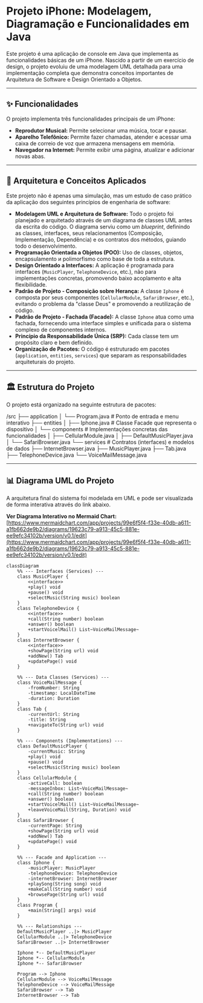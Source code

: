 # Projeto iPhone: Modelagem, Diagramação e Funcionalidades em Java

Este projeto é uma aplicação de console em Java que implementa as funcionalidades básicas de um iPhone. Nascido a partir de um exercício de design, o projeto evoluiu de uma modelagem UML detalhada para uma implementação completa que demonstra conceitos importantes de Arquitetura de Software e Design Orientado a Objetos.

---

## ✨ Funcionalidades

O projeto implementa três funcionalidades principais de um iPhone:

- **Reprodutor Musical:** Permite selecionar uma música, tocar e pausar.
- **Aparelho Telefônico:** Permite fazer chamadas, atender e acessar uma caixa de correio de voz que armazena mensagens em memória.
- **Navegador na Internet:** Permite exibir uma página, atualizar e adicionar novas abas.

---

## 🧠 Arquitetura e Conceitos Aplicados

Este projeto não é apenas uma simulação, mas um estudo de caso prático da aplicação dos seguintes princípios de engenharia de software:

- **Modelagem UML e Arquitetura de Software:** Todo o projeto foi planejado e arquitetado através de um diagrama de classes UML antes da escrita do código. O diagrama serviu como um *blueprint*, definindo as classes, interfaces, seus relacionamentos (Composição, Implementação, Dependência) e os contratos dos métodos, guiando todo o desenvolvimento.
- **Programação Orientada a Objetos (POO):** Uso de classes, objetos, encapsulamento и polimorfismo como base de toda a estrutura.
- **Design Orientado a Interfaces:** A aplicação é programada para interfaces (`MusicPlayer`, `TelephoneDevice`, etc.), não para implementações concretas, promovendo baixo acoplamento e alta flexibilidade.
- **Padrão de Projeto - Composição sobre Herança:** A classe `Iphone` é composta por seus componentes (`CellularModule`, `SafariBrowser`, etc.), evitando o problema da "classe Deus" e promovendo a reutilização de código.
- **Padrão de Projeto - Fachada (Facade):** A classe `Iphone` atua como uma fachada, fornecendo uma interface simples e unificada para o sistema complexo de componentes internos.
- **Princípio da Responsabilidade Única (SRP):** Cada classe tem um propósito claro e bem definido.
- **Organização de Pacotes:** O código é estruturado em pacotes (`application`, `entities`, `services`) que separam as responsabilidades arquiteturais do projeto.

---

## 🏛️ Estrutura do Projeto

O projeto está organizado na seguinte estrutura de pacotes:

/src
├── application
│   └── Program.java         # Ponto de entrada e menu interativo
├── entities
│   ├── Iphone.java          # Classe Facade que representa o dispositivo
│   └── components           # Implementações concretas das funcionalidades
│       ├── CellularModule.java
│       ├── DefaultMusicPlayer.java
│       └── SafariBrowser.java
└── services                 # Contratos (interfaces) e modelos de dados
├── InternetBrowser.java
├── MusicPlayer.java
├── Tab.java
├── TelephoneDevice.java
└── VoiceMailMessage.java

---

## 📊 Diagrama UML do Projeto

A arquitetura final do sistema foi modelada em UML e pode ser visualizada de forma interativa através do link abaixo.

**Ver Diagrama Interativo no Mermaid Chart:** [https://www.mermaidchart.com/app/projects/99e6f5f4-f33e-40db-a611-a1fb662de9b2/diagrams/19623c79-a913-45c5-881e-ee9efc34102b/version/v0.1/edit](https://www.mermaidchart.com/app/projects/99e6f5f4-f33e-40db-a611-a1fb662de9b2/diagrams/19623c79-a913-45c5-881e-ee9efc34102b/version/v0.1/edit)

```mermaid
classDiagram
    %% --- Interfaces (Services) ---
    class MusicPlayer {
        <<interface>>
        +play() void
        +pause() void
        +selectMusic(String music) boolean
    }
    class TelephoneDevice {
        <<interface>>
        +call(String number) boolean
        +answer() boolean
        +startVoicelMail() List~VoiceMailMessage~
    }
    class InternetBrowser {
        <<interface>>
        +showPage(String url) void
        +addNew() Tab
        +updatePage() void
    }

    %% --- Data Classes (Services) ---
    class VoiceMailMessage {
        -fromNumber: String
        -timestamp: LocalDateTime
        -duration: Duration
    }
    class Tab {
        -currentUrl: String
        -title: String
        +navigateTo(String url) void
    }

    %% --- Components (Implementations) ---
    class DefaultMusicPlayer {
        -currentMusic: String
        +play() void
        +pause() void
        +selectMusic(String music) boolean
    }
    class CellularModule {
        -activeCall: boolean
        -messageInbox: List~VoiceMailMessage~
        +call(String number) boolean
        +answer() boolean
        +startVoicelMail() List~VoiceMailMessage~
        +leaveVoiceMail(String, Duration) void
    }
    class SafariBrowser {
        -currentPage: String
        +showPage(String url) void
        +addNew() Tab
        +updatePage() void
    }

    %% --- Facade and Application ---
    class Iphone {
        -musicPlayer: MusicPlayer
        -telephoneDevice: TelephoneDevice
        -internetBrowser: InternetBrowser
        +playSong(String song) void
        +makeCall(String number) void
        +browsePage(String url) void
    }
    class Program {
        +main(String[] args) void
    }

    %% --- Relationships ---
    DefaultMusicPlayer ..|> MusicPlayer
    CellularModule ..|> TelephoneDevice
    SafariBrowser ..|> InternetBrowser

    Iphone *-- DefaultMusicPlayer
    Iphone *-- CellularModule
    Iphone *-- SafariBrowser

    Program --> Iphone
    CellularModule --> VoiceMailMessage
    TelephoneDevice --> VoiceMailMessage
    SafariBrowser --> Tab
    InternetBrowser --> Tab
